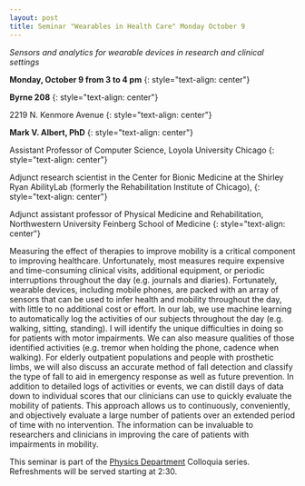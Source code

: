 ```yaml
---
layout: post
title: Seminar "Wearables in Health Care" Monday October 9
---
```


*Sensors and analytics for wearable devices in research and clinical settings*  

**Monday, October 9 from 3 to 4 pm**
{: style="text-align: center"}

**Byrne 208**
{: style="text-align: center"}

2219 N. Kenmore Avenue
{: style="text-align: center"}

**Mark V. Albert, PhD**
{: style="text-align: center"}

Assistant Professor of Computer Science, Loyola University Chicago
{: style="text-align: center"}

Adjunct research scientist in the Center for Bionic Medicine at the Shirley Ryan AbilityLab (formerly the Rehabilitation Institute of Chicago),
{: style="text-align: center"}

Adjunct assistant professor of Physical Medicine and Rehabilitation, Northwestern University Feinberg School of Medicine
{: style="text-align: center"}


Measuring the effect of therapies to improve mobility is a critical component to improving healthcare. Unfortunately, most measures require expensive and time-consuming clinical visits, additional equipment, or periodic interruptions throughout the day (e.g. journals and diaries). Fortunately, wearable devices, including mobile phones, are packed with an array of sensors that can be used to infer health and mobility throughout the day, with little to no additional cost or effort. In our lab, we use machine learning to automatically log the activities of our subjects throughout the day (e.g. walking, sitting, standing). I will identify the unique difficulties in doing so for patients with motor impairments. We can also measure qualities of those identified activities (e.g. tremor when holding the phone, cadence when walking). For elderly outpatient populations and people with prosthetic limbs, we will also discuss an accurate method of fall detection and classify the type of fall to aid in emergency response as well as future prevention. In addition to detailed logs of activities or events, we can distill days of data down to individual scores that our clinicians can use to quickly evaluate the mobility of patients. This approach allows us to continuously, conveniently, and objectively evaluate a large number of patients over an extended period of time with no intervention. The information can be invaluable to researchers and clinicians in improving the care of patients with impairments in mobility.


This seminar is part of the [Physics Department](https://csh.depaul.edu/academics/physics/pages/default.aspx) Colloquia series.  Refreshments will be served starting at 2:30.  


